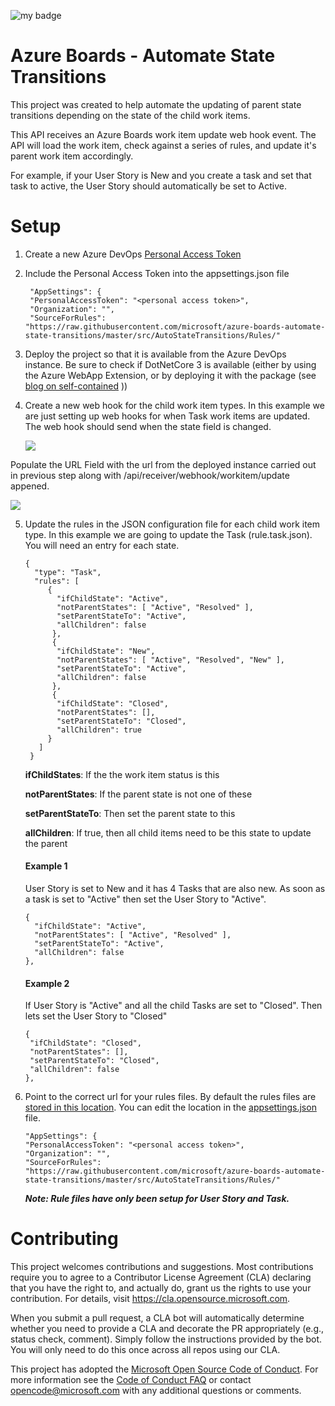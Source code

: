 ![my badge](https://action-badges.now.sh/microsoft/azure-boards-automate-state-transitions)

# Azure Boards - Automate State Transitions
This project was created to help automate the updating of parent state transitions depending on the state of the child work items.

This API receives an Azure Boards work item update web hook event. The API will load the work item, check against a series of rules, and update it's parent work item accordingly. 

For example, if your User Story is New and you create a task and set that task to active, the User Story should automatically be set to Active.

# Setup
1. Create a new Azure DevOps [Personal Access Token](https://docs.microsoft.com/en-us/azure/devops/organizations/accounts/use-personal-access-tokens-to-authenticate)

2. Include the Personal Access Token into the appsettings.json file
   ```
    "AppSettings": {
    "PersonalAccessToken": "<personal access token>",
    "Organization": "",
    "SourceForRules": "https://raw.githubusercontent.com/microsoft/azure-boards-automate-state-transitions/master/src/AutoStateTransitions/Rules/"
    ```  

3. Deploy the project so that it is available from the Azure DevOps instance. Be sure to check if DotNetCore 3 is available (either by using the Azure WebApp Extension, or by deploying it with the package (see [blog on self-contained](https://timheuer.com/blog/archive/2019/10/03/deploy-aspnet-core-applications-using-self-contained-dotnet-core.aspx) ))

4. Create a new web hook for the child work item types. In this example we are just setting up web hooks for when Task work items are updated. The web hook should send when the state field is changed.

   ![](./media/web-hooks-1.png)
   
Populate the URL Field with the url from the deployed instance carried out in previous step along with /api/receiver/webhook/workitem/update appened.

   ![](./media/web-hooks-2.png)

5. Update the rules in the JSON configuration file for each child work item type. In this example we are going to update the Task (rule.task.json). You will need an entry for each state.

   ```
   {
     "type": "Task",
     "rules": [
        {
          "ifChildState": "Active",
          "notParentStates": [ "Active", "Resolved" ],
          "setParentStateTo": "Active",
          "allChildren": false
         },
         {
          "ifChildState": "New",
          "notParentStates": [ "Active", "Resolved", "New" ],
          "setParentStateTo": "Active",
          "allChildren": false
         },
         {
          "ifChildState": "Closed",
          "notParentStates": [],
          "setParentStateTo": "Closed",
          "allChildren": true
        }
      ]
    }
    ```
    
    **ifChildStates**: If the the work item status is this

    **notParentStates**: If the parent state is not one of these

    **setParentStateTo**: Then set the parent state to this

    **allChildren**: If true, then all child items need to be this state to update the parent

    #### Example 1

    User Story is set to New and it has 4 Tasks that are also new. As soon as a task is set to "Active" then set the User Story to "Active".

    ```
    {
      "ifChildState": "Active",
      "notParentStates": [ "Active", "Resolved" ],
      "setParentStateTo": "Active",
      "allChildren": false
    },
    ````

    #### Example 2

    If User Story is "Active" and all the child Tasks are set to "Closed". Then lets set the User Story to "Closed"

     ```
    {
      "ifChildState": "Closed",
      "notParentStates": [],
      "setParentStateTo": "Closed",
      "allChildren": false
    },
    ````

6. Point to the correct url for your rules files. By default the rules files are [stored in this location](https://raw.githubusercontent.com/microsoft/azure-boards-automate-state-transitions/master/src/AutoStateTransitions/Rules/). You can edit the location in the [appsettings.json](https://github.com/microsoft/azure-boards-automate-state-transitions/blob/master/src/AutoStateTransitions/appsettings.json) file.

    ```
    "AppSettings": {
    "PersonalAccessToken": "<personal access token>",
    "Organization": "",
    "SourceForRules": "https://raw.githubusercontent.com/microsoft/azure-boards-automate-state-transitions/master/src/AutoStateTransitions/Rules/"
    ```  

   ***Note: Rule files have only been setup for User Story and Task.***  

# Contributing

This project welcomes contributions and suggestions.  Most contributions require you to agree to a
Contributor License Agreement (CLA) declaring that you have the right to, and actually do, grant us
the rights to use your contribution. For details, visit https://cla.opensource.microsoft.com.

When you submit a pull request, a CLA bot will automatically determine whether you need to provide
a CLA and decorate the PR appropriately (e.g., status check, comment). Simply follow the instructions
provided by the bot. You will only need to do this once across all repos using our CLA.

This project has adopted the [Microsoft Open Source Code of Conduct](https://opensource.microsoft.com/codeofconduct/).
For more information see the [Code of Conduct FAQ](https://opensource.microsoft.com/codeofconduct/faq/) or
contact [opencode@microsoft.com](mailto:opencode@microsoft.com) with any additional questions or comments.
